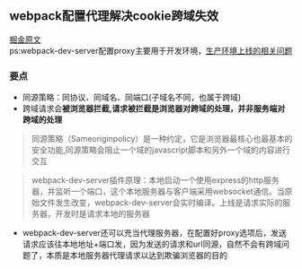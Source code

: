 ## webpack配置代理解决cookie跨域失效
[掘金原文](https://juejin.im/post/6864588536633376776)  
ps:webpack-dev-server配置proxy主要用于开发环境，[生产环境上线的相关问题](https://segmentfault.com/q/1010000014182747)
### 要点
* 同源策略：同协议、同域名、同端口(子域名不同，也属于跨域)
* 跨域请求会**被浏览器拦截,请求被拦截是浏览器对跨域的处理，并非服务端对跨域的处理**

>同源策略（Sameoriginpolicy）是一种约定，它是浏览器最核心也最基本的安全功能,同源策略会阻止一个域的javascript脚本和另外一个域的内容进行交互

>webpack-dev-server插件原理：本地启动一个使用express的http服务器，并监听一个端口，这个本地服务器与客户端采用websocket通信。当原始文件发生改变，webpack-dev-server会实时编译。上线是请求实际的服务器，开发时是请求本地的服务器

* webpack-dev-server还可以充当代理服务器，在配置好proxy选项后，发送请求应该往本地地址+端口发，因为发送的请求和url同源，自然不会有跨域问题了，本质是本地服务器代理请求以达到欺骗浏览器的目的